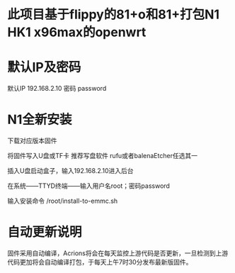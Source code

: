 # 此项目基于flippy的81+o和81+打包N1 HK1 x96max的openwrt

# 默认IP及密码
默认IP 192.168.2.10  密码 password

# N1全新安装
 下载对应版本固件
 
 将固件写入U盘或TF卡 推荐写盘软件 rufu或者balenaEtcher任选其一
 
 插入U盘启动盒子，输入192.168.2.10进入后台
 
 在系统——TTYD终端——输入用户名root；密码password
 
 输入安装命令 /root/install-to-emmc.sh
 
# 自动更新说明
 固件采用自动编译，Acrions将会在每天监控上游代码是否更新，一旦检测到上游代码更加将会自动编译打包，于每天上午7时30分发布最新版固件。
